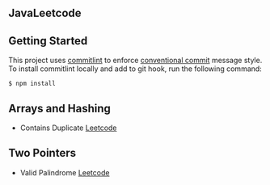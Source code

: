 JavaLeetcode
-----------------

## Getting Started

This project uses [commitlint](http://marionebl.github.io/commitlint/#/) to enforce [conventional commit](https://www.conventionalcommits.org/en/v1.0.0/#summary) message style. To install commitlint locally and add to git hook, run the following command:

```shell
$ npm install
```


## Arrays and Hashing

- Contains Duplicate [Leetcode](https://leetcode.com/problems/contains-duplicate/)

## Two Pointers

- Valid Palindrome [Leetcode](https://leetcode.com/problems/valid-palindrome/)
